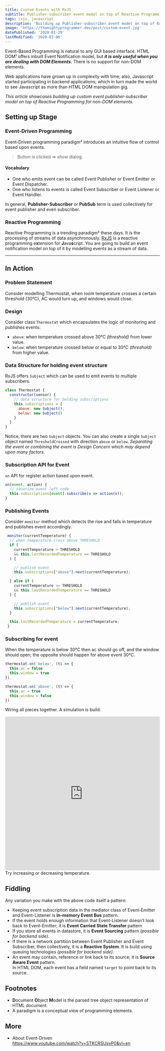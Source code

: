 ```yaml
---
title: Custom Events with RxJS
subtitle: Publisher-subscriber event model on top of Reactive Programming.
tags: rxjs, javascript
description: 'Building up Publisher-subscriber event model on top of RxJS.'
image: 'https://themightyprogrammer.dev/post/custom-event.jpg'
datePublished: '2020-01-29'
lastModified: '2020-03-06'
---
```


Event-Based Programming is natural to any GUI based interface. HTML DOM¹ offers inbuilt Event Notification model, but **_it is only useful when you are dealing with DOM Elements._** There is no support for non-DOM elements.

Web applications have grown up in complexity with time; also, Javascript started participating in backend applications; which in turn made the world to see Javascript as more than HTML DOM manipulation gig.

_This article showcases building up custom event publisher-subscriber model on top of Reactive Programming for non-DOM elements._

## Setting up Stage

### Event-Driven Programming

Event-Driven programming paradigm² introduces an intuitive flow of control based upon events.

> Button is clicked => show dialog.

#### Vocabulary

- One who emits event can be called Event Publisher or Event Emitter or Event Dispatcher.
- One who listens to events is called Event Subscriber or Event Listener or Event Handler.

In general, **Publisher-Subscriber** or **PubSub** term is used collectively for event publisher and even subscriber.

### Reactive Programming

Reactive Programming is a trending paradigm² these days. It is the processing of streams of data asynchronously.
[RxJS](https://rxjs-dev.firebaseapp.com/) is a <b>r</b>eactive programming e<b>x</b>tension for <b>J</b>ava<b>s</b>cript. You are going to build an event notification model on top of it by modelling events as a stream of data.

---

## In Action

### Problem Statement

Consider modelling Thermostat, when room temperature crosses a certain threshold (30°C), AC would turn up, and windows would close.

### Design

Consider class `Thermostat` which encapsulates the logic of monitoring and publishes events:

- `above`: when temperature crossed above 30°C _(threshold)_ from lower value.
- `below`: when temperature crossed below or equal to 30°C _(threshold)_ from higher value.

### Data Structure for holding event structure

RxJS offers `Subject` which can be used to emit events to multiple subscribers.

```js
class Thermostat {
  constructor(sensor) {
    // data structure for holding subscriptions
    this.subscriptions = {
      above: new Subject(),
      below: new Subject()
    }
  }
}
```

Notice, there are two `Subject` objects. You can also create a single `Subject` object named `ThresholdCrossed` with direction `above` or `below`. _Separating the event or combining the event is Design Concern which may depend upon many factors._

### Subscription API for Event

`on` API for register action based upon event.

```js
on(event, action) {
  // sanatize event left code
  this.subscriptions[event].subscribe(v => action(v));
}
```

### Publishing Events

Consider `monitor` method which detects the rise and falls in temperature and publishes event accordingly.

```js
 monitor(currentTemperature) {
  // when temperature cross above THRESHOLD
  if (
    currentTemperature > THRESHOLD
    && this.lastRecordedTemperature <= THRESHOLD
  ) {

    // publish event
    this.subscriptions["above"].next(currentTemperature);

  } else if (
    currentTemperature <= THRESHOLD
    && this.lastRecordedTemperature >= THRESHOLD
  ) {

    // publish event
    this.subscriptions["below"].next(currentTemperature);
  }

  this.lastRecordedTemperature = currentTemperature;
 }
```

### Subscribing for event 

When the temperature is below 30°C then ac should go off, and the window should open; the opposite should happen for above event 30°C.

```js
thermostat.on('below', (t) => {
  this.ac = false
  this.window = true
})

thermostat.on('above', (t) => {
  this.ac = true
  this.window = false
})
```

Wiring all pieces together. A simulation is build:

<iframe
     src="https://codesandbox.io/embed/custom-event-rxjs-ho0n5?fontsize=14&theme=light&view=preview"
     style="width:100%; height:500px; border:0; border-radius: 4px; overflow:hidden;"
     title="custom-event-rxjs"
     allow="geolocation; microphone; camera; midi; vr; accelerometer; gyroscope; payment; ambient-light-sensor; encrypted-media; usb"
     sandbox="allow-modals allow-forms allow-popups allow-scripts allow-same-origin"
   ></iframe>
<figcaption>Try increasing or decreasing temperature.</figcaption>

## Fiddling

Any variation you make with the above code itself a pattern:

- Keeping event subscription data in the mediator class of Event-Emitter and Event-Listener is **in-memory Event Bus** pattern.
- If the event holds enough information that Event-Listener doesn't look back to Event-Emitter; it is **Event Carried State Transfer** pattern
- If you store all events in datastore, it is **Event Sourcing** pattern _(possible for backend side)_.
- If there is a network partition between Event Publisher and Event Subscriber, then collectively, it is a **Reactive System**. It is build using queuing technologies _(possible for backend side)_.
- An event may contain, reference or link back to its source; it is **Source Aware Event** pattern.  
  In HTML DOM, each event has a field named `target` to point back to its source.

## Footnotes

- <b>D</b>ocument <b>O</b>bject <b>M</b>odel is the parsed tree object representation of HTML document.
- A paradigm is a conceptual view of programming elements.

## More

- About Event-Driven  
  https://www.youtube.com/watch?v=STKCRSUsyP0&vl=en
